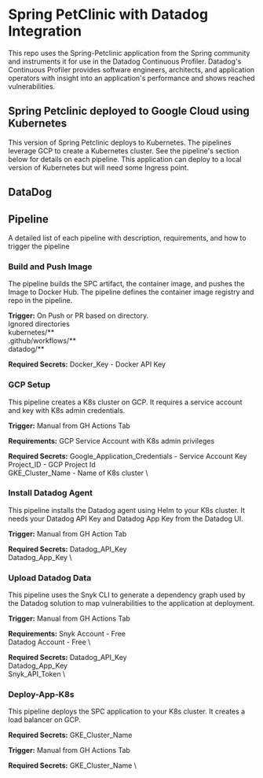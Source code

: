 # Spring PetClinic with Datadog Integration
This repo uses the Spring-Petclinic application from the Spring community and instruments it for use in the Datadog Continuous Profiler. Datadog's Continuous Profiler provides software engineers, architects, and application operators with insight into an application's performance and shows reached vulnerabilities.

## Spring Petclinic deployed to Google Cloud using Kubernetes
This version of Spring Petclinic deploys to Kubernetes. The pipelines leverage GCP to create a Kubernetes cluster. See the pipeline's section below for details on each pipeline. This application can deploy to a local version of Kubernetes but will need some Ingress point.

## DataDog

## Pipeline
A detailed list of each pipeline with description, requirements, and how to trigger the pipeline

### Build and Push Image
The pipeline builds the SPC artifact, the container image, and pushes the Image to Docker Hub. The pipeline defines the container image registry and repo in the pipeline. 

**Trigger:** On Push or PR based on directory. \
Ignored directories \
 kubernetes/** \
 .github/workflows/** \
 datadog/** 

**Required Secrets:** 
Docker_Key - Docker API Key

### GCP Setup
This pipeline creates a K8s cluster on GCP. It requires a service account and key with K8s admin credentials.

**Trigger:** Manual from GH Actions Tab

**Requirements:**
GCP Service Account with K8s admin privileges

**Required Secrets:**
Google_Application_Credentials - Service Account Key \
Project_ID - GCP Project Id \
GKE_Cluster_Name - Name of K8s cluster \

### Install Datadog Agent
This pipeline installs the Datadog agent using Helm to your K8s cluster. It needs your Datadog API Key and Datadog App Key from the Datadog UI.

**Trigger:** Manual from GH Action Tab

**Required Secrets:**
Datadog_API_Key \
Datadog_App_Key \

### Upload Datadog Data
This pipeline uses the Snyk CLI to generate a dependency graph used by the Datadog solution to map vulnerabilities to the application at deployment.

**Trigger:** Manual from GH Actions Tab

**Requirements:**
Snyk Account - Free \
Datadog Account - Free \

**Required Secrets:**
Datadog_API_Key \
Datadog_App_Key \
Snyk_API_Token \

### Deploy-App-K8s
This pipeline deploys the SPC application to your K8s cluster. It creates a load balancer on GCP.

**Required Secrets:**
GKE_Cluster_Name

**Trigger:** Manual from GH Actions Tab

**Required Secrets:**
GKE_Cluster_Name \

